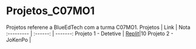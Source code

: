 # Projetos_C07MO1
Projetos referene a BlueEdTech com a turma C07MO1.
Projetos | Link | Nota
:--------- | :------: | -------:
Projeto 1 - Detetive | [Replit](https://replit.com/@Miller-Oliveira/Projeto01Detetive#index.js)|10
Projeto 2 - JoKenPo  |

